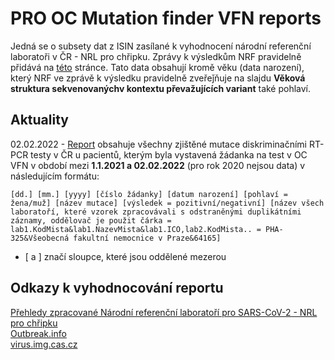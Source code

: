 # PRO OC Mutation finder VFN reports

Jedná se o subsety dat z ISIN zasílané k vyhodnocení národní referenční laboratoři v ČR - NRL pro chřipku. Zprávy k výsledkům NRF pravidelně přidává na [této](http://www.szu.cz/tema/prevence/celogenomova-sekvenace-v-cr-2021-souhrnna-zprava) stránce.
Tato data obsahují kromě věku (data narození), který NRF ve zprávě k výsledku pravidelně zveřeǰňuje na slajdu **Věková struktura sekvenovanýchv kontextu převažujících variant** také pohlaví.

## Aktuality

02.02.2022 - [Report](reports/report) obsahuje všechny zjištěné mutace diskriminačními RT-PCR testy v ČR u pacientů, kterým byla vystavená žádanka na test v OC VFN v období mezi **1.1.2021 a 02.02.2022** (pro rok 2020 nejsou data) v následujícím formátu:

```
[dd.] [mm.] [yyyy] [číslo žádanky] [datum narození] [pohlaví = žena/muž] [název mutace] [výsledek = pozitivní/negativní] [název všech laboratoří, které vzorek zpracovávali s odstraněnými duplikátními záznamy, oddělovač je použit čárka = lab1.KodMista&lab1.NazevMista&lab1.ICO,lab2.KodMista.. = PHA-325&Všeobecná fakultní nemocnice v Praze&64165]
```
* [ a ] značí sloupce, které jsou oddělené mezerou


## Odkazy k vyhodnocování reportu

[Přehledy zpracované Národní referenční laboratoří pro SARS-CoV-2 - NRL pro chřipku](https://dastacr.cz/SARS-CoV-2.html)\
[Outbreak.info](https://outbreak.info/situation-reports)\
[virus.img.cas.cz](https://virus.img.cas.cz/)
